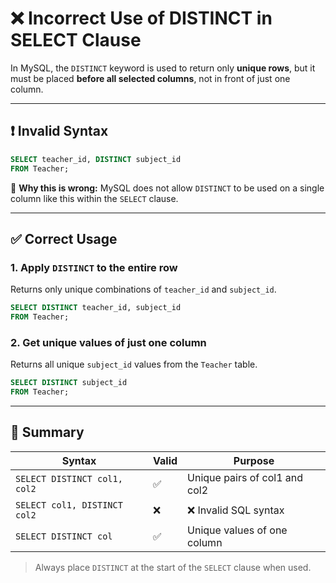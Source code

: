 # ❌ Incorrect Use of DISTINCT in SELECT Clause

In MySQL, the `DISTINCT` keyword is used to return only **unique rows**, but it must be placed **before all selected columns**, not in front of just one column.

---

## ❗ Invalid Syntax

```sql
SELECT teacher_id, DISTINCT subject_id
FROM Teacher;
```

🔴 **Why this is wrong:**
MySQL does not allow `DISTINCT` to be used on a single column like this within the `SELECT` clause.

---

## ✅ Correct Usage

### 1. Apply `DISTINCT` to the entire row
Returns only unique combinations of `teacher_id` and `subject_id`.

```sql
SELECT DISTINCT teacher_id, subject_id
FROM Teacher;
```

### 2. Get unique values of just one column
Returns all unique `subject_id` values from the `Teacher` table.

```sql
SELECT DISTINCT subject_id
FROM Teacher;
```

---

## 🧠 Summary

| Syntax                      | Valid | Purpose                                      |
|----------------------------|-------|----------------------------------------------|
| `SELECT DISTINCT col1, col2` | ✅    | Unique pairs of col1 and col2                |
| `SELECT col1, DISTINCT col2` | ❌    | ❌ Invalid SQL syntax                         |
| `SELECT DISTINCT col`        | ✅    | Unique values of one column                  |

> Always place `DISTINCT` at the start of the `SELECT` clause when used.

